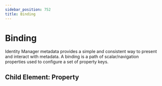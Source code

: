 ```yaml
---
sidebar_position: 752
title: Binding
---
```


# Binding

Identity Manager metadata provides a simple and consistent way to present and interact with metadata. A binding is a path of scalar/navigation properties used to configure a set of property keys.

## Child Element: Property